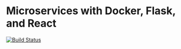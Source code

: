 # Microservices with Docker, Flask, and React

[![Build Status](https://travis-ci.org/dingran/testdriven-app.svg?branch=master)](https://travis-ci.org/dingran/testdriven-app)
